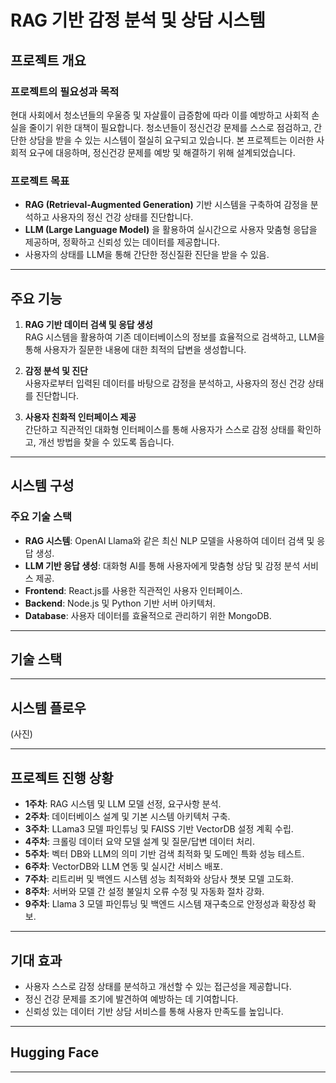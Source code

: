 # RAG 기반 감정 분석 및 상담 시스템

## 프로젝트 개요

### 프로젝트의 필요성과 목적
현대 사회에서 청소년들의 우울증 및 자살률이 급증함에 따라 이를 예방하고 사회적 손실을 줄이기 위한 대책이 필요합니다. 청소년들이 정신건강 문제를 스스로 점검하고, 간단한 상담을 받을 수 있는 시스템이 절실히 요구되고 있습니다. 본 프로젝트는 이러한 사회적 요구에 대응하며, 정신건강 문제를 예방 및 해결하기 위해 설계되었습니다.

### 프로젝트 목표
- **RAG (Retrieval-Augmented Generation)** 기반 시스템을 구축하여 감정을 분석하고 사용자의 정신 건강 상태를 진단합니다.
- **LLM (Large Language Model)** 을 활용하여 실시간으로 사용자 맞춤형 응답을 제공하며, 정확하고 신뢰성 있는 데이터를 제공합니다.
- 사용자의 상태를 LLM을 통해 간단한 정신질환 진단을 받을 수 있음.

---

## 주요 기능
1. **RAG 기반 데이터 검색 및 응답 생성**  
   RAG 시스템을 활용하여 기존 데이터베이스의 정보를 효율적으로 검색하고, LLM을 통해 사용자가 질문한 내용에 대한 최적의 답변을 생성합니다.

2. **감정 분석 및 진단**  
   사용자로부터 입력된 데이터를 바탕으로 감정을 분석하고, 사용자의 정신 건강 상태를 진단합니다.

3. **사용자 친화적 인터페이스 제공**  
   간단하고 직관적인 대화형 인터페이스를 통해 사용자가 스스로 감정 상태를 확인하고, 개선 방법을 찾을 수 있도록 돕습니다.

---

## 시스템 구성

### 주요 기술 스택
- **RAG 시스템**: OpenAI Llama와 같은 최신 NLP 모델을 사용하여 데이터 검색 및 응답 생성.
- **LLM 기반 응답 생성**: 대화형 AI를 통해 사용자에게 맞춤형 상담 및 감정 분석 서비스 제공.
- **Frontend**: React.js를 사용한 직관적인 사용자 인터페이스.
- **Backend**: Node.js 및 Python 기반 서버 아키텍처.
- **Database**: 사용자 데이터를 효율적으로 관리하기 위한 MongoDB.

---

## 기술 스택

---

## 시스템 플로우


(사진)


---

## 프로젝트 진행 상황

- **1주차**: RAG 시스템 및 LLM 모델 선정, 요구사항 분석.
- **2주차**: 데이터베이스 설계 및 기본 시스템 아키텍처 구축.
- **3주차**: LLama3 모델 파인튜닝 및 FAISS 기반 VectorDB 설정 계획 수립.
- **4주차**: 크롤링 데이터 요약 모델 설계 및 질문/답변 데이터 처리.
- **5주차**: 벡터 DB와 LLM의 의미 기반 검색 최적화 및 도메인 특화 성능 테스트.
- **6주차**: VectorDB와 LLM 연동 및 실시간 서비스 배포.
- **7주차**: 리트리버 및 백엔드 시스템 성능 최적화와 상담사 챗봇 모델 고도화.
- **8주차**: 서버와 모델 간 설정 불일치 오류 수정 및 자동화 절차 강화.
- **9주차**: Llama 3 모델 파인튜닝 및 백엔드 시스템 재구축으로 안정성과 확장성 확보.


---

## 기대 효과
- 사용자 스스로 감정 상태를 분석하고 개선할 수 있는 접근성을 제공합니다.
- 정신 건강 문제를 조기에 발견하여 예방하는 데 기여합니다.
- 신뢰성 있는 데이터 기반 상담 서비스를 통해 사용자 만족도를 높입니다.

---

## Hugging Face

---
